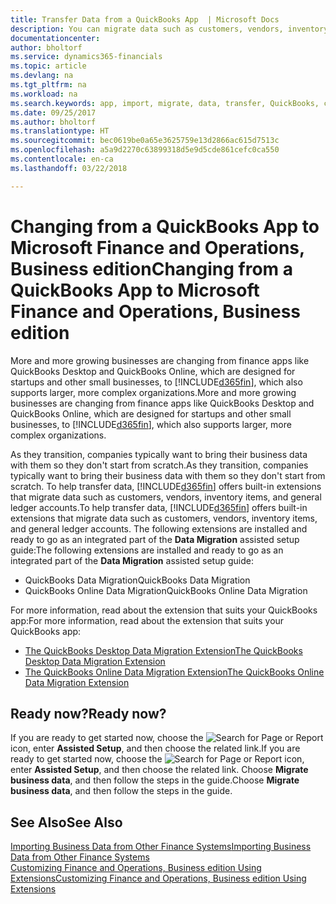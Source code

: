 ```yaml
---
title: Transfer Data from a QuickBooks App  | Microsoft Docs
description: You can migrate data such as customers, vendors, inventory items, and G/L accounts from QuickBooks apps to Finance and Operations, Business edition.
documentationcenter: 
author: bholtorf
ms.service: dynamics365-financials
ms.topic: article
ms.devlang: na
ms.tgt_pltfrm: na
ms.workload: na
ms.search.keywords: app, import, migrate, data, transfer, QuickBooks, customize
ms.date: 09/25/2017
ms.author: bholtorf
ms.translationtype: HT
ms.sourcegitcommit: bec0619be0a65e3625759e13d2866ac615d7513c
ms.openlocfilehash: a5a9d2270c63899318d5e9d5cde861cefc0ca550
ms.contentlocale: en-ca
ms.lasthandoff: 03/22/2018

---
```



# <a name="changing-from-a-quickbooks-app-to-microsoft-finance-and-operations-business-edition"></a><span data-ttu-id="8fc20-103">Changing from a QuickBooks App to Microsoft Finance and Operations, Business edition</span><span class="sxs-lookup"><span data-stu-id="8fc20-103">Changing from a QuickBooks App to Microsoft Finance and Operations, Business edition</span></span>
<span data-ttu-id="8fc20-104">More and more growing businesses are changing from finance apps like QuickBooks Desktop and QuickBooks Online, which are designed for startups and other small businesses, to [!INCLUDE[d365fin](includes/d365fin_md.md)], which also supports larger, more complex organizations.</span><span class="sxs-lookup"><span data-stu-id="8fc20-104">More and more growing businesses are changing from finance apps like QuickBooks Desktop and QuickBooks Online, which are designed for startups and other small businesses, to [!INCLUDE[d365fin](includes/d365fin_md.md)], which also supports larger, more complex organizations.</span></span> 

<span data-ttu-id="8fc20-105">As they transition, companies typically want to bring their business data with them so they don't start from scratch.</span><span class="sxs-lookup"><span data-stu-id="8fc20-105">As they transition, companies typically want to bring their business data with them so they don't start from scratch.</span></span> <span data-ttu-id="8fc20-106">To help transfer data, [!INCLUDE[d365fin](includes/d365fin_md.md)] offers built-in extensions that migrate data such as customers, vendors, inventory items, and general ledger accounts.</span><span class="sxs-lookup"><span data-stu-id="8fc20-106">To help transfer data, [!INCLUDE[d365fin](includes/d365fin_md.md)] offers built-in extensions that migrate data such as customers, vendors, inventory items, and general ledger accounts.</span></span> <span data-ttu-id="8fc20-107">The following extensions are installed and ready to go as an integrated part of the **Data Migration** assisted setup guide:</span><span class="sxs-lookup"><span data-stu-id="8fc20-107">The following extensions are installed and ready to go as an integrated part of the **Data Migration** assisted setup guide:</span></span>

* <span data-ttu-id="8fc20-108">QuickBooks Data Migration</span><span class="sxs-lookup"><span data-stu-id="8fc20-108">QuickBooks Data Migration</span></span> 
* <span data-ttu-id="8fc20-109">QuickBooks Online Data Migration</span><span class="sxs-lookup"><span data-stu-id="8fc20-109">QuickBooks Online Data Migration</span></span>

<span data-ttu-id="8fc20-110">For more information, read about the extension that suits your QuickBooks app:</span><span class="sxs-lookup"><span data-stu-id="8fc20-110">For more information, read about the extension that suits your QuickBooks app:</span></span>   

* [<span data-ttu-id="8fc20-111">The QuickBooks Desktop Data Migration Extension</span><span class="sxs-lookup"><span data-stu-id="8fc20-111">The QuickBooks Desktop Data Migration Extension</span></span>](ui-extensions-quickbooks-data-migration.md)
* [<span data-ttu-id="8fc20-112">The QuickBooks Online Data Migration Extension</span><span class="sxs-lookup"><span data-stu-id="8fc20-112">The QuickBooks Online Data Migration Extension</span></span>](ui-extensions-quickbooks-online-data-migration.md)

## <a name="ready-now"></a><span data-ttu-id="8fc20-113">Ready now?</span><span class="sxs-lookup"><span data-stu-id="8fc20-113">Ready now?</span></span>
<span data-ttu-id="8fc20-114">If you are ready to get started now, choose the ![Search for Page or Report](media/ui-search/search_small.png "Search for Page or Report icon") icon, enter **Assisted Setup**, and then choose the related link.</span><span class="sxs-lookup"><span data-stu-id="8fc20-114">If you are ready to get started now, choose the ![Search for Page or Report](media/ui-search/search_small.png "Search for Page or Report icon") icon, enter **Assisted Setup**, and then choose the related link.</span></span> <span data-ttu-id="8fc20-115">Choose **Migrate business data**, and then follow the steps in the guide.</span><span class="sxs-lookup"><span data-stu-id="8fc20-115">Choose **Migrate business data**, and then follow the steps in the guide.</span></span>

## <a name="see-also"></a><span data-ttu-id="8fc20-116">See Also</span><span class="sxs-lookup"><span data-stu-id="8fc20-116">See Also</span></span>
[<span data-ttu-id="8fc20-117">Importing Business Data from Other Finance Systems</span><span class="sxs-lookup"><span data-stu-id="8fc20-117">Importing Business Data from Other Finance Systems</span></span>](upload-data.md)  
[<span data-ttu-id="8fc20-118">Customizing Finance and Operations, Business edition Using Extensions</span><span class="sxs-lookup"><span data-stu-id="8fc20-118">Customizing Finance and Operations, Business edition Using Extensions</span></span>](ui-extensions.md)   

